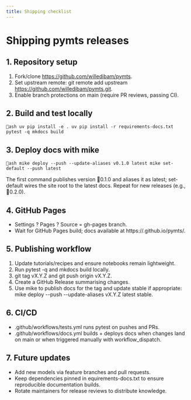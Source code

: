 ```yaml
---
title: Shipping checklist
---
```


# Shipping pymts releases

## 1. Repository setup

1. Fork/clone https://github.com/willedibam/pymts.
2. Set upstream remote: git remote add upstream https://github.com/willedibam/pymts.git.
3. Enable branch protections on main (require PR reviews, passing CI).

## 2. Build and test locally

`ash
uv pip install -e .
uv pip install -r requirements-docs.txt
pytest -q
mkdocs build
`

## 3. Deploy docs with mike

`ash
mike deploy --push --update-aliases v0.1.0 latest
mike set-default --push latest
`

The first command publishes version 0.1.0 and aliases it as latest; set-default wires the site root to the latest docs. Repeat for new releases (e.g., 0.2.0).

## 4. GitHub Pages

- Settings ? Pages ? Source = gh-pages branch.
- Wait for GitHub Pages build; docs available at https://<org>.github.io/pymts/.

## 5. Publishing workflow

1. Update tutorials/recipes and ensure notebooks remain lightweight.
2. Run pytest -q and mkdocs build locally.
3. git tag vX.Y.Z and git push origin vX.Y.Z.
4. Create a GitHub Release summarising changes.
5. Use mike to publish docs for the tag and update stable if appropriate: mike deploy --push --update-aliases vX.Y.Z latest stable.

## 6. CI/CD

- .github/workflows/tests.yml runs pytest on pushes and PRs.
- .github/workflows/docs.yml builds + deploys docs when changes land on main or when triggered manually with workflow_dispatch.

## 7. Future updates

- Add new models via feature branches and pull requests.
- Keep dependencies pinned in equirements-docs.txt to ensure reproducible documentation builds.
- Rotate maintainers for release reviews to distribute knowledge.
